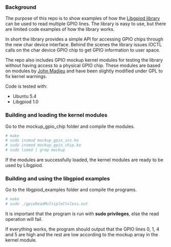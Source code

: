 ### Background
The purpose of this repo is to show examples of how the [Libgpiod library](https://git.kernel.org/pub/scm/libs/libgpiod/libgpiod.git/?h=master) can be used to read multiple GPIO lines. The library is easy to use, but there are limited code examples of how the library works.

In short the library provides a simple API for accessing GPIO chips through the new char device interface. Behind the scenes the library issues IOCTL calls on the char device GPIO chip to get GPIO information to user space.

The repo also includes GPIO mockup kernel modules for testing the library without having access to a physical GPIO chip. These modules are based on modules by [John Madieu](https://github.com/john-madieu/ldd/tree/master/chapter-15) and have been slightly modified under GPL to fix kernel warnings.

Code is tested with:
- Ubuntu 5.4
- Libgpiod 1.0

### Building and loading the kernel modules
Go to the mockup_gpio_chip folder and compile the modules.
```bash
# make
# sudo insmod mockup_gpio_ins.ko
# sudo insmod mockup_gpio_chip.ko
# sudo lsmod | grep mockup
```
If the modules are successfully loaded, the kernel modules are ready to be used by Libgpiod.

### Building and using the libgpiod examples
Go to the libgpiod_examples folder and compile the programs.
```bash
# make
# sudo ./gpioReadMultipleCtxless.out
```
It is important that the program is run with **sudo privileges**, else the read operation will fail.

If everything works, the program should output that the GPIO lines 0, 1, 4 and 5 are high and the rest are low according to the mockup array in the kernel module.
